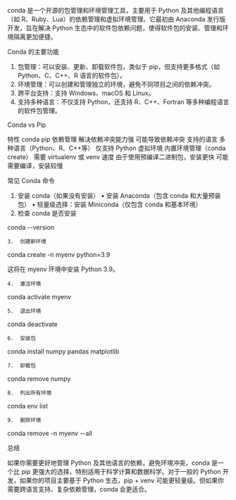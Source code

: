 conda 是一个开源的包管理和环境管理工具，主要用于 Python 及其他编程语言（如 R、Ruby、Lua）的依赖管理和虚拟环境管理。它最初由 Anaconda 发行版开发，旨在解决 Python 生态中的软件包依赖问题，使得软件包的安装、管理和环境隔离更加便捷。

Conda 的主要功能
1.	包管理：可以安装、更新、卸载软件包，类似于 pip，但支持更多格式（如 Python、C、C++、R 语言的软件包）。
2.	环境管理：可以创建和管理独立的环境，避免不同项目之间的依赖冲突。
3.	跨平台支持：支持 Windows、macOS 和 Linux。
4.	支持多种语言：不仅支持 Python，还支持 R、C++、Fortran 等多种编程语言的软件包管理。

Conda vs Pip

特性	conda	pip
依赖管理	解决依赖冲突能力强	可能导致依赖冲突
支持的语言	多种语言（Python、R、C++等）	仅支持 Python
虚拟环境	内置环境管理（conda create）	需要 virtualenv 或 venv
速度	由于使用预编译二进制包，安装更快	可能需要编译，安装较慢

常见 Conda 命令
1.	安装 conda（如果没有安装）
•	安装 Anaconda（包含 conda 和大量预装包）
•	轻量级选择：安装 Miniconda（仅包含 conda 和基本环境）
2.	检查 conda 是否安装

conda --version


	3.	创建新环境

conda create -n myenv python=3.9

这将在 myenv 环境中安装 Python 3.9。

	4.	激活环境

conda activate myenv


	5.	退出环境

conda deactivate


	6.	安装包

conda install numpy pandas matplotlib


	7.	卸载包

conda remove numpy


	8.	列出所有环境

conda env list


	9.	删除环境

conda remove -n myenv --all



总结

如果你需要更好地管理 Python 及其他语言的依赖，避免环境冲突，conda 是一个比 pip 更强大的选择，特别适用于科学计算和数据科学。对于一般的 Python 开发，如果你的项目主要基于 Python 生态，pip + venv 可能更轻量级。但如果你需要跨语言支持、复杂依赖管理，conda 会更适合。
